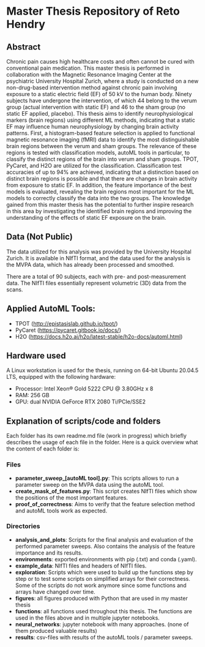# Master Thesis Repository of Reto Hendry

## Abstract
Chronic pain causes high healthcare costs and often cannot be cured with conventional pain medication. This master thesis is performed in collaboration with the Magnetic Resonance Imaging Center at the psychiatric University Hospital Zurich, where a study is conducted on a new non-drug-based intervention method against chronic pain involving exposure to a static electric field (EF) of 50 kV to the human body. Ninety subjects have undergone the intervention, of which 44 belong to the verum group (actual intervention with static EF) and 46 to the sham group (no static EF applied, placebo). This thesis aims to identify neurophysiological markers (brain regions) using different ML methods, indicating that a static EF may influence human neurophysiology by changing brain activity patterns. First, a histogram-based feature selection is applied to functional magnetic resonance imaging (fMRI) data to identify the most distinguishable brain regions between the verum and sham groups. The relevance of these regions is tested with classification models, autoML tools in particular, to classify the distinct regions of the brain into verum and sham groups. TPOT, PyCaret, and H2O are utilized for the classification. Classification test accuracies of up to 94% are achieved, indicating that a distinction based on distinct brain regions is possible and that there are changes in brain activity from exposure to static EF. In addition, the feature importance of the best models is evaluated, revealing the brain regions most important for the ML models to correctly classify the data into the two groups. The knowledge gained from this master thesis has the potential to further inspire research in this area by investigating the identified brain regions and improving the understanding of the effects of static EF exposure on the brain.

## Data (Not Public)
The data utilized for this analysis was provided by the University Hospital Zurich. It is available in NIfTI format, and the data used for the analysis is the MVPA data, which has already been processed and smoothed.

There are a total of 90 subjects, each with pre- and post-measurement data. The NIfTI files essentially represent volumetric (3D) data from the scans.

## Applied AutoML Tools:
- TPOT (http://epistasislab.github.io/tpot/)
- PyCaret (https://pycaret.gitbook.io/docs/)
- H2O (https://docs.h2o.ai/h2o/latest-stable/h2o-docs/automl.html)

## Hardware used
A Linux workstation is used for the thesis, running on 64-bit Ubuntu 20.04.5 LTS, equipped with the following hardware:
- Processor: Intel Xeon® Gold 5222 CPU @ 3.80GHz x 8
- RAM: 256 GB
- GPU: dual NVIDIA GeForce RTX 2080 Ti/PCIe/SSE2


## Explanation of scripts/code and folders
Each folder has its own readme.md file (work in progress) which briefly describes the usage of each file in the folder. Here is a quick overview what the content of each folder is:
### Files
- **parameter_sweep_[autoML tool].py**: This scripts allows to run a parameter sweep on the MVPA data using the autoML tool.
- **create_mask_of_features.py**: This script creates NIfTI files which show the positions of the most important features.
- **proof_of_correctness**: Aims to verify that the feature selection method and autoML tools work as expected.


### Directories
- **analysis_and_plots**: Scripts for the final analysis and evaluation of the performed parameter sweeps. Also contains the analysis of the feature importance and its results.
- **environments**: exported environments with pip (.txt) and conda (.yaml).
- **example_data**: NIfTI files and headers of NIfTI files.
- **exploration**: Scripts which were used to build up the functions step by step or to test some scripts on simplified arrays for their correctness. Some of the scripts do not work anymore since some functions and arrays have changed over time.
- **figures**: all figures produced with Python that are used in my master thesis
- **functions**: all functions used throughout this thesis. The functions are used in the files above and in multiple jupyter notebooks. 
- **neural_networks**: jupyter notebook with many approaches. (none of them produced valuable results)
- **results**: csv-files with results of the autoML tools / parameter sweeps.


